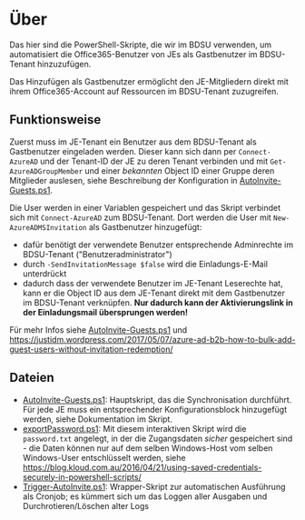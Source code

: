 # Über
Das hier sind die PowerShell-Skripte, die wir im BDSU verwenden, um
automatisiert die Office365-Benutzer von JEs als Gastbenutzer im BDSU-Tenant
hinzuzufügen.

Das Hinzufügen als Gastbenutzer ermöglicht den JE-Mitgliedern direkt mit ihrem
Office365-Account auf Ressourcen im BDSU-Tenant zuzugreifen.

## Funktionsweise
Zuerst muss im JE-Tenant ein Benutzer aus dem BDSU-Tenant als Gastbenutzer
eingeladen werden. Dieser kann sich dann per `Connect-AzureAD` und der Tenant-ID
der JE zu deren Tenant verbinden und mit `Get-AzureADGroupMember` und einer
_bekannten_ Object ID einer Gruppe deren Mitglieder auslesen, siehe Beschreibung
der Konfiguration in [AutoInvite-Guests.ps1](AutoInvite-Guests.ps1).

Die User werden in einer Variablen gespeichert und das Skript verbindet sich mit
`Connect-AzureAD` zum BDSU-Tenant. Dort werden die User mit
`New-AzureADMSInvitation` als Gastbenutzer hinzugefügt:
- dafür benötigt der verwendete Benutzer entsprechende Adminrechte im BDSU-Tenant ("Benutzeradministrator")
- durch `-SendInvitationMessage $false` wird die Einladungs-E-Mail unterdrückt
- dadurch dass der verwendete Benutzer im JE-Tenant Leserechte hat, kann er die Object ID aus dem JE-Tenant direkt mit dem Gastbenutzer im BDSU-Tenant verknüpfen. **Nur dadurch kann der Aktivierungslink in der Einladungsmail übersprungen werden!**

Für mehr Infos siehe [AutoInvite-Guests.ps1](AutoInvite-Guests.ps1) und
https://justidm.wordpress.com/2017/05/07/azure-ad-b2b-how-to-bulk-add-guest-users-without-invitation-redemption/

## Dateien
- [AutoInvite-Guests.ps1](AutoInvite-Guests.ps1): Hauptskript, das die Synchronisation durchführt. Für jede JE muss ein entsprechender Konfigurationsblock hinzugefügt werden, siehe Dokumentation im Skript.
- [exportPassword.ps1](exportPassword.ps1): Mit diesem interaktiven Skript wird die `password.txt` angelegt, in der die Zugangsdaten _sicher_ gespeichert sind - die Daten können nur auf dem selben Windows-Host vom selben Windows-User entschlüsselt werden, siehe https://blog.kloud.com.au/2016/04/21/using-saved-credentials-securely-in-powershell-scripts/
- [Trigger-AutoInvite.ps1](Trigger-AutoInvite.ps1): Wrapper-Skript zur automatischen Ausführung als Cronjob; es kümmert sich um das Loggen aller Ausgaben und Durchrotieren/Löschen alter Logs
